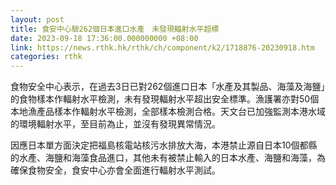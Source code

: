 ```yaml
---
layout: post
title: 食安中心驗262個日本進口水產　未發現輻射水平超標
date: 2023-09-18 17:36:00.000000000 +08:00
link: https://news.rthk.hk/rthk/ch/component/k2/1718876-20230918.htm
categories: rthk
---
```


食物安全中心表示，在過去3日已對262個進口日本「水產及其製品、海藻及海鹽」的食物樣本作輻射水平檢測，未有發現輻射水平超出安全標準。漁護署亦對50個本地漁產品樣本作輻射水平檢測，全部樣本檢測合格。天文台已加強監測本港水域的環境輻射水平，至目前為止，並沒有發現異常情況。

因應日本單方面決定把福島核電站核污水排放大海，本港禁止源自日本10個都縣的水產、海鹽和海藻食品進口，其他未有被禁止輸入的日本水產、海鹽和海藻，為確保食物安全，食安中心亦會全面進行輻射水平測試。
